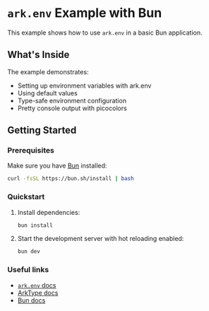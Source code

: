 # `ark.env` Example with Bun

This example shows how to use `ark.env` in a basic Bun application.


## What's Inside

The example demonstrates:
- Setting up environment variables with ark.env
- Using default values
- Type-safe environment configuration
- Pretty console output with picocolors

## Getting Started

### Prerequisites

Make sure you have [Bun](https://bun.sh) installed:

```bash
curl -fsSL https://bun.sh/install | bash
```

### Quickstart

1. Install dependencies:
    ```bash
    bun install
    ```

2. Start the development server with hot reloading enabled: 
    ```bash
    bun dev
    ```


### Useful links

- [`ark.env` docs](https://github.com/yam-codes/ark.env)
- [ArkType docs](https://arktype.io/)
- [Bun docs](https://bun.sh)